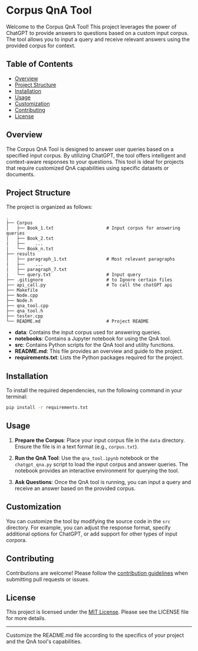 # Corpus QnA Tool

Welcome to the Corpus QnA Tool! This project leverages the power of ChatGPT to provide answers to questions based on a custom input corpus. The tool allows you to input a query and receive relevant answers using the provided corpus for context.

## Table of Contents
- [Overview](#overview)
- [Project Structure](#project-structure)
- [Installation](#installation)
- [Usage](#usage)
- [Customization](#customization)
- [Contributing](#contributing)
- [License](#license)

## Overview
The Corpus QnA Tool is designed to answer user queries based on a specified input corpus. By utilizing ChatGPT, the tool offers intelligent and context-aware responses to your questions. This tool is ideal for projects that require customized QnA capabilities using specific datasets or documents.

## Project Structure
The project is organized as follows:

```
.
├── Corpus
│   ├── Book_1.txt                    # Input corpus for answering queries
│   ├── Book_2.txt                
|   ├──    ...    
|   └── Book_n.txt
├── results
│   ├── paragraph_1.txt               # Most relevant paragraphs
|   ├──    ...
|   ├── paragraph_7.txt
|   └── query.txt                     # Input query
├── .gitignore                        # to Ignore certain files
├── api_call.py                       # To call the chatGPT api
├── Makefile
├── Node.cpp
├── Node.h
├── qna_tool.cpp
├── qna_tool.h
├── tester.cpp
└── README.md                         # Project README
```

- **data**: Contains the input corpus used for answering queries.
- **notebooks**: Contains a Jupyter notebook for using the QnA tool.
- **src**: Contains Python scripts for the QnA tool and utility functions.
- **README.md**: This file provides an overview and guide to the project.
- **requirements.txt**: Lists the Python packages required for the project.

## Installation
To install the required dependencies, run the following command in your terminal:

```bash
pip install -r requirements.txt
```

## Usage
1. **Prepare the Corpus**: Place your input corpus file in the `data` directory. Ensure the file is in a text format (e.g., `corpus.txt`).

2. **Run the QnA Tool**: Use the `qna_tool.ipynb` notebook or the `chatgpt_qna.py` script to load the input corpus and answer queries. The notebook provides an interactive environment for querying the tool.

3. **Ask Questions**: Once the QnA tool is running, you can input a query and receive an answer based on the provided corpus.

## Customization
You can customize the tool by modifying the source code in the `src` directory. For example, you can adjust the response format, specify additional options for ChatGPT, or add support for other types of input corpora.

## Contributing
Contributions are welcome! Please follow the [contribution guidelines](CONTRIBUTING.md) when submitting pull requests or issues.

## License
This project is licensed under the [MIT License](LICENSE). Please see the LICENSE file for more details.

---

Customize the README.md file according to the specifics of your project and the QnA tool's capabilities.